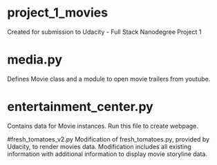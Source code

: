 # project_1_movies
Created for submission to Udacity - Full Stack Nanodegree Project 1

# media.py
Defines Movie class and a module to open movie trailers from youtube.

# entertainment_center.py
Contains data for Movie instances. Run this file to create webpage.

#fresh_tomatoes_v2.py
Modification of fresh_tomatoes.py, provided by Udacity, to render movies data. Modification includes all existing information with additional information to display movie storyline data.
